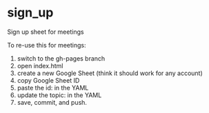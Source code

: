 # sign_up
Sign up sheet for meetings

To re-use this for meetings:

1. switch to the gh-pages branch
2. open index.html
3. create a new Google Sheet (think it should work for any account)
4. copy Google Sheet ID
5. paste the id: in the YAML
6. update the topic: in the YAML
7. save, commit, and push.
